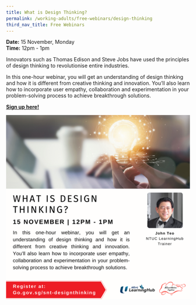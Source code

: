 ```yaml
---
title: What is Design Thinking?
permalink: /working-adults/free-webinars/design-thinking
third_nav_title: Free Webinars
---
```

**Date:** 15 November, Monday
<br> **Time:** 12pm - 1pm

Innovators such as Thomas Edison and Steve Jobs have used the principles of design thinking to revolutionise entire industries.

In this one-hour webinar, you will get an understanding of design thinking and how it is different from creative thinking and innovation. You’ll also learn how to incorporate user empathy, collaboration and experimentation in your problem-solving process to achieve breakthrough solutions.  

[**Sign up here!**](https://zoom.us/webinar/register/1116333359493/WN_bggcQZTPTh2XcVpim2RaIw)

![Alt text for image on Isomer site](/images/wa-15nov21.png)